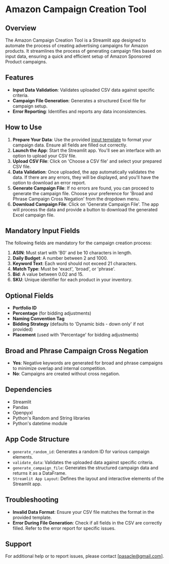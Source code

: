# Amazon Campaign Creation Tool

## Overview
The Amazon Campaign Creation Tool is a Streamlit app designed to automate the process of creating advertising campaigns for Amazon products. It streamlines the process of generating campaign files based on input data, ensuring a quick and efficient setup of Amazon Sponsored Product campaigns.

## Features
- **Input Data Validation**: Validates uploaded CSV data against specific criteria.
- **Campaign File Generation**: Generates a structured Excel file for campaign setup.
- **Error Reporting**: Identifies and reports any data inconsistencies.

## How to Use
1. **Prepare Your Data**: Use the provided [input template](https://docs.google.com/spreadsheets/) to format your campaign data. Ensure all fields are filled out correctly.
2. **Launch the App**: Start the Streamlit app. You'll see an interface with an option to upload your CSV file.
3. **Upload CSV File**: Click on 'Choose a CSV file' and select your prepared CSV file.
4. **Data Validation**: Once uploaded, the app automatically validates the data. If there are any errors, they will be displayed, and you'll have the option to download an error report.
5. **Generate Campaign File**: If no errors are found, you can proceed to generate the campaign file. Choose your preference for 'Broad and Phrase Campaign Cross Negation' from the dropdown menu.
6. **Download Campaign File**: Click on 'Generate Campaign File'. The app will process the data and provide a button to download the generated Excel campaign file.

## Mandatory Input Fields
The following fields are mandatory for the campaign creation process:
1. **ASIN**: Must start with 'B0' and be 10 characters in length.
2. **Daily Budget**: A number between 2 and 1000.
3. **Keyword Text**: Each word should not exceed 21 characters.
4. **Match Type**: Must be 'exact', 'broad', or 'phrase'.
5. **Bid**: A value between 0.02 and 15.
6. **SKU**: Unique identifier for each product in your inventory.

## Optional Fields
- **Portfolio ID**
- **Percentage** (for bidding adjustments)
- **Naming Convention Tag**
- **Bidding Strategy** (defaults to 'Dynamic bids - down only' if not provided)
- **Placement** (used with 'Percentage' for bidding adjustments)

## Broad and Phrase Campaign Cross Negation
- **Yes**: Negative keywords are generated for broad and phrase campaigns to minimize overlap and internal competition.
- **No**: Campaigns are created without cross negation.

## Dependencies
- Streamlit
- Pandas
- Openpyxl
- Python's Random and String libraries
- Python's datetime module

## App Code Structure
- `generate_random_id`: Generates a random ID for various campaign elements.
- `validate_data`: Validates the uploaded data against specific criteria.
- `generate_campaign_file`: Generates the structured campaign data and returns it as a DataFrame.
- `Streamlit App Layout`: Defines the layout and interactive elements of the Streamlit app.

## Troubleshooting
- **Invalid Data Format**: Ensure your CSV file matches the format in the provided template.
- **Error During File Generation**: Check if all fields in the CSV are correctly filled. Refer to the error report for specific issues.

## Support
For additional help or to report issues, please contact [pasacle@gmail.com].

